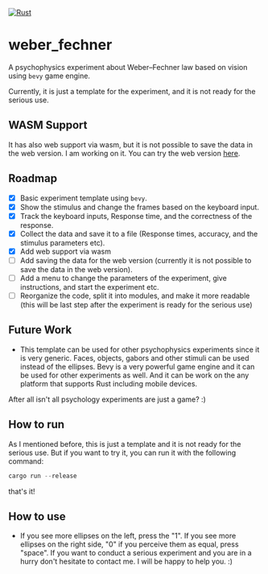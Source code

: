 [![Rust](https://github.com/altunenes/weber_fechner/actions/workflows/rust.yml/badge.svg)](https://github.com/altunenes/weber_fechner/actions/workflows/rust.yml)

# weber_fechner

A psychophysics experiment about Weber–Fechner law based on vision using `bevy` game engine.

Currently, it is just a template for the experiment, and it is not ready for the serious use.

## WASM Support

It has also web support via wasm, but it is not possible to save the data in the web version. I am working on it. 
You can try the web version [here](https://altunenes.github.io/weber_fechner/).

## Roadmap

- [x] Basic experiment template using `bevy`.
- [x] Show the stimulus and change the frames based on the keyboard input.
- [x] Track the keyboard inputs, Response time, and the correctness of the response.
- [x] Collect the data and save it to a file (Response times, accuracy, and the stimulus parameters etc).
- [x] Add web support via wasm 
- [ ] Add saving the data for the web version (currently it is not possible to save the data in the web version). 
- [ ] Add a menu to change the parameters of the experiment, give instructions, and start the experiment etc.
- [ ] Reorganize the code, split it into modules, and make it more readable (this will be last step after the experiment is ready for the serious use)

## Future Work
- This template can be used for other psychophysics experiments since it is very generic. Faces, objects, gabors and other stimuli can be used instead of the ellipses. Bevy is a very powerful game engine and it can be used for other experiments as well. And it can be work on the any platform that supports Rust including mobile devices. 

After all isn't all psychology experiments are just a game? :)

## How to run
As I mentioned before, this is just a template and it is not ready for the serious use. But if you want to try it, you can run it with the following command:

```rust
cargo run --release
```
that's it!

## How to use

- If you see more ellipses on the left, press the "1". If you see more ellipses on the right side, "0" if you perceive them as equal, press "space".
If you want to conduct a serious experiment and you are in a hurry don't hesitate to contact me. I will be happy to help you. :)